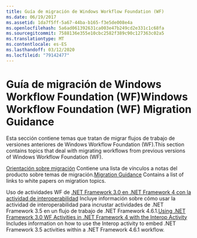 ```yaml
---
title: Guía de migración de Windows Workflow Foundation (WF)
ms.date: 06/19/2017
ms.assetid: 1da7f5ff-5a67-44ba-b165-f3e5de008e4a
ms.openlocfilehash: 5a6ad061392631ca003e47b249cd2e331c1c68fa
ms.sourcegitcommit: 7588136e355e10cbc2582f389c90c127363c02a5
ms.translationtype: MT
ms.contentlocale: es-ES
ms.lasthandoff: 03/12/2020
ms.locfileid: "79142477"
---
```

# <a name="windows-workflow-foundation-wf-migration-guidance"></a><span data-ttu-id="f6f66-102">Guía de migración de Windows Workflow Foundation (WF)</span><span class="sxs-lookup"><span data-stu-id="f6f66-102">Windows Workflow Foundation (WF) Migration Guidance</span></span>

<span data-ttu-id="f6f66-103">Esta sección contiene temas que tratan de migrar flujos de trabajo de versiones anteriores de Windows Workflow Foundation (WF).</span><span class="sxs-lookup"><span data-stu-id="f6f66-103">This section contains topics that deal with migrating workflows from previous versions of Windows Workflow Foundation (WF).</span></span>

<span data-ttu-id="f6f66-104">[Orientación sobre migración](migration-guidance.md) Contiene una lista de vínculos a notas del producto sobre temas de migración.</span><span class="sxs-lookup"><span data-stu-id="f6f66-104">[Migration Guidance](migration-guidance.md) Contains a list of links to white papers on migration topics.</span></span>

<span data-ttu-id="f6f66-105">Uso de actividades WF de [.NET Framework 3.0 en .NET Framework 4 con la actividad de interoperabilidad](net-framework-3-0-wf-in-net-framework-4-interop.md) Incluye información sobre cómo usar la actividad de interoperabilidad para incrustar actividades de .NET Framework 3.5 en un flujo de trabajo de .NET Framework 4.6.1.</span><span class="sxs-lookup"><span data-stu-id="f6f66-105">[Using .NET Framework 3.0 WF Activities in .NET Framework 4 with the Interop Activity](net-framework-3-0-wf-in-net-framework-4-interop.md) Includes information on how to use the Interop activity to embed .NET Framework 3.5 activities within a .NET Framework 4.6.1 workflow.</span></span>
